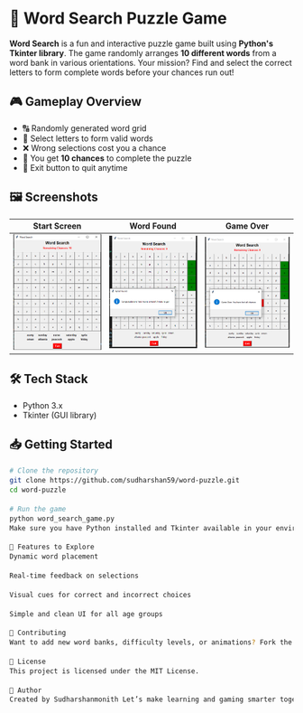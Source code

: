 # 🧩 Word Search Puzzle Game

**Word Search** is a fun and interactive puzzle game built using **Python's Tkinter library**. The game randomly arranges **10 different words** from a word bank in various orientations. Your mission? Find and select the correct letters to form complete words before your chances run out!

## 🎮 Gameplay Overview

- 🔠 Randomly generated word grid
- 🧠 Select letters to form valid words
- ❌ Wrong selections cost you a chance
- 💯 You get **10 chances** to complete the puzzle
- 🚪 Exit button to quit anytime

## 🖼️ Screenshots

| Start Screen | Word Found | Game Over |
|--------------|------------|-----------|
| ![Start](https://github.com/sudharshan59/word-puzzle/raw/main/words-search-pic1.PNG) | ![Found](https://github.com/sudharshan59/word-puzzle/raw/main/words-search-pic2.PNG) | ![End](https://github.com/sudharshan59/word-puzzle/raw/main/words-search-pic3.PNG) |

## 🛠️ Tech Stack

- Python 3.x
- Tkinter (GUI library)

## 📥 Getting Started

```bash
# Clone the repository
git clone https://github.com/sudharshan59/word-puzzle.git
cd word-puzzle

# Run the game
python word_search_game.py
Make sure you have Python installed and Tkinter available in your environment.

📌 Features to Explore
Dynamic word placement

Real-time feedback on selections

Visual cues for correct and incorrect choices

Simple and clean UI for all age groups

🙌 Contributing
Want to add new word banks, difficulty levels, or animations? Fork the repo and send a pull request!

📄 License
This project is licensed under the MIT License.

👤 Author
Created by Sudharshanmonith Let’s make learning and gaming smarter together!


